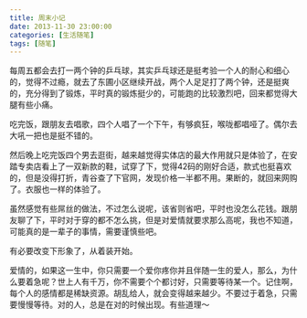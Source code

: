 ```yaml
---
title: 周末小记
date: 2013-11-30 23:00:00
categories: [生活随笔]
tags: [随笔]
---
```


每周五都会去打一两个钟的乒乓球，其实乒乓球还是挺考验一个人的耐心和细心的，觉得不过瘾，就去了东圃小区继续开战，两个人足足打了两个钟，还是挺爽的，充分得到了锻炼，平时真的锻炼挺少的，可能跑的比较激烈吧，回来都觉得大腿有些小痛。

吃完饭，跟朋友去唱歌，四个人唱了一个下午，有够疯狂，喉咙都唱哑了。偶尔去大吼一把也是挺不错的。

然后晚上吃完饭四个男去逛街，越来越觉得实体店的最大作用就只是体验了，在安踏专卖店看上了一双新款的鞋，试穿了下，觉得42码的刚好合适，款式也挺喜欢的，但是没得打折，青谷查了下官网，发现价格一半都不用。果断的，就回来网购了。衣服也一样的体验了。

虽然感觉有些屌丝的做法，不过怎么说呢，该省则省吧，平时也没怎么花钱。跟朋友聊了下，平时对于穿的都不怎么挑，但是对爱情就要求那么高呢，我也不知道，可能真的是一辈子的事情，需要谨慎些吧。

有必要改变下形象了，从着装开始。

爱情的，如果这一生中，你只需要一个爱你疼你并且伴随一生的爱人，那么，为什么要着急呢？世上人有千万，你不需要个个都讨好，只需要等待某一个。记住啊，每个人的感情都是稀缺资源。胡乱给人，就会变得越来越少。不要过于着急，只需要慢慢等待。对的人，总是在对的时候出现。有些道理～
